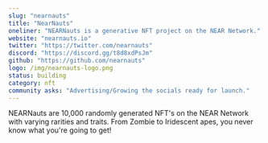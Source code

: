 ```yaml
---
slug: "nearnauts"
title: "NearNauts"
oneliner: "NEARNauts is a generative NFT project on the NEAR Network."
website: "nearnauts.io"
twitter: "https://twitter.com/nearnauts"
discord: "https://discord.gg/t8d8xdPsJm"
github: "https://github.com/nearnauts"
logo: /img/nearnauts-logo.png
status: building
category: nft
community asks: "Advertising/Growing the socials ready for launch."
---
```


NEARNauts are 10,000 randomly generated NFT's on the NEAR Network with varying rarities and traits. From Zombie to Iridescent apes, you never know what you're going to get!
